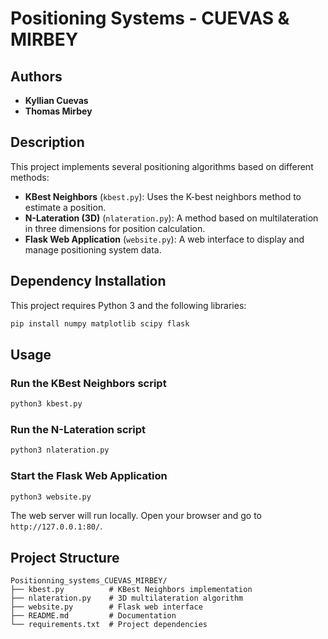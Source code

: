 # Positioning Systems - CUEVAS & MIRBEY

## Authors
- **Kyllian Cuevas**
- **Thomas Mirbey**

## Description
This project implements several positioning algorithms based on different methods:
- **KBest Neighbors** (`kbest.py`): Uses the K-best neighbors method to estimate a position.
- **N-Lateration (3D)** (`nlateration.py`): A method based on multilateration in three dimensions for position calculation.
- **Flask Web Application** (`website.py`): A web interface to display and manage positioning system data.

## Dependency Installation
This project requires Python 3 and the following libraries:

```sh
pip install numpy matplotlib scipy flask
```

## Usage
### Run the KBest Neighbors script
```sh
python3 kbest.py
```

### Run the N-Lateration script
```sh
python3 nlateration.py
```

### Start the Flask Web Application
```sh
python3 website.py
```
The web server will run locally. Open your browser and go to `http://127.0.0.1:80/`.

## Project Structure
```
Positionning_systems_CUEVAS_MIRBEY/
├── kbest.py          # KBest Neighbors implementation
├── nlateration.py    # 3D multilateration algorithm
├── website.py        # Flask web interface
├── README.md         # Documentation
└── requirements.txt  # Project dependencies
```


